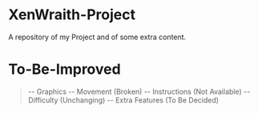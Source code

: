 # XenWraith-Project
A repository of my Project and of some extra content.

# To-Be-Improved
> -- Graphics
> -- Movement (Broken)
> -- Instructions (Not Available)
> -- Difficulty (Unchanging)
> -- Extra Features (To Be Decided)
